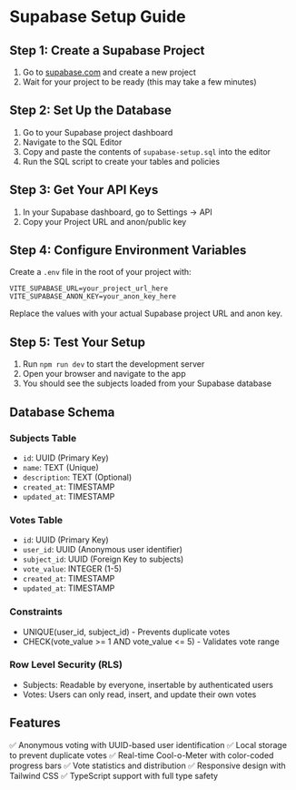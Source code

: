 # Supabase Setup Guide

## Step 1: Create a Supabase Project

1. Go to [supabase.com](https://supabase.com) and create a new project
2. Wait for your project to be ready (this may take a few minutes)

## Step 2: Set Up the Database

1. Go to your Supabase project dashboard
2. Navigate to the SQL Editor
3. Copy and paste the contents of `supabase-setup.sql` into the editor
4. Run the SQL script to create your tables and policies

## Step 3: Get Your API Keys

1. In your Supabase dashboard, go to Settings → API
2. Copy your Project URL and anon/public key

## Step 4: Configure Environment Variables

Create a `.env` file in the root of your project with:

```env
VITE_SUPABASE_URL=your_project_url_here
VITE_SUPABASE_ANON_KEY=your_anon_key_here
```

Replace the values with your actual Supabase project URL and anon key.

## Step 5: Test Your Setup

1. Run `npm run dev` to start the development server
2. Open your browser and navigate to the app
3. You should see the subjects loaded from your Supabase database

## Database Schema

### Subjects Table
- `id`: UUID (Primary Key)
- `name`: TEXT (Unique)
- `description`: TEXT (Optional)
- `created_at`: TIMESTAMP
- `updated_at`: TIMESTAMP

### Votes Table
- `id`: UUID (Primary Key)
- `user_id`: UUID (Anonymous user identifier)
- `subject_id`: UUID (Foreign Key to subjects)
- `vote_value`: INTEGER (1-5)
- `created_at`: TIMESTAMP
- `updated_at`: TIMESTAMP

### Constraints
- UNIQUE(user_id, subject_id) - Prevents duplicate votes
- CHECK(vote_value >= 1 AND vote_value <= 5) - Validates vote range

### Row Level Security (RLS)
- Subjects: Readable by everyone, insertable by authenticated users
- Votes: Users can only read, insert, and update their own votes

## Features

✅ Anonymous voting with UUID-based user identification
✅ Local storage to prevent duplicate votes
✅ Real-time Cool-o-Meter with color-coded progress bars
✅ Vote statistics and distribution
✅ Responsive design with Tailwind CSS
✅ TypeScript support with full type safety 